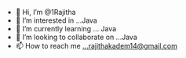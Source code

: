 - 👋 Hi, I’m @1Rajitha
- 👀 I’m interested in ...Java
- 🌱 I’m currently learning ... Java
- 💞️ I’m looking to collaborate on ...Java
- 📫 How to reach me ...rajithakadem14@gmail.com


